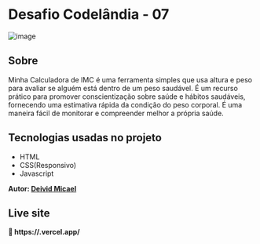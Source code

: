 # Desafio Codelândia - 07
![image](/preview/preview.gif)

## Sobre
Minha Calculadora de IMC é uma ferramenta simples que usa altura e peso para avaliar se alguém está dentro de um peso saudável. É um recurso prático para promover conscientização sobre saúde e hábitos saudáveis, fornecendo uma estimativa rápida da condição do peso corporal. É uma maneira fácil de monitorar e compreender melhor a própria saúde.

## Tecnologias usadas no projeto
- HTML
- CSS(Responsivo)
- Javascript

**Autor: [Deivid Micael](https://www.linkedin.com/in/deivid-micael-santos-silva/)**

## Live site
**🔗️ https://.vercel.app/**